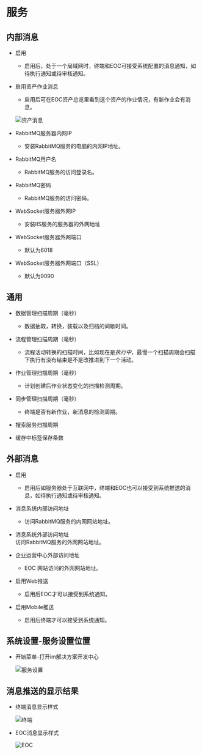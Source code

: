 # 服务


## 内部消息

* 启用
  * 启用后，处于一个局域网时，终端和EOC可接受系统配置的消息通知，如待执行通知或待审核通知。

* 启用资产作业消息  
  * 启用后可在EOC资产总览里看到这个资产的作业情况，有新作业会有消息。

  ![资产消息](./images/资产消息.png)

* RabbitMQ服务器内网IP
  * 安装RabbitMQ服务的电脑的内网IP地址。

* RabbitMQ用户名
  * RabbitMQ服务的访问登录名。

* RabbitMQ密码
  * RabbitMQ服务的访问密码。

* WebSocket服务器外网IP
  * 安装IIS服务的服务器的外网地址

* WebSocket服务器外网端口
  * 默认为6018

* WebSocket服务器外网端口（SSL）
  * 默认为9090

## 通用

* 数据管理扫描周期（毫秒）
  * 数据抽取，转换，装载以及归档的间歇时间。

* 流程管理扫描周期（毫秒）
  * 流程活动转换的扫描时间，比如现在是*执行中*，最慢一个扫描周期会扫描下执行有没有结束是不是改推进到下一个活动。

* 作业管理扫描周期（毫秒）
  * 计划创建后作业状态变化的扫描检测周期。

* 同步管理扫描周期（毫秒）
  * 终端是否有新作业，新消息的检测周期。

* 搜索服务扫描周期

* 缓存中标签保存条数

## 外部消息

* 启用
  * 启用后如服务器处于互联网中，终端和EOC也可以接受到系统推送的消息，如待执行通知或待审核通知。

* 消息系统内部访问地址
  * 访问RabbitMQ服务的内网网站地址。

* 消息系统外部访问地址  
访问RabbitMQ服务的外网网站地址。

* 企业运营中心外部访问地址
  * EOC 网站访问的外网网站地址。

* 启用Web推送
  * 启用后EOC才可以接受到系统通知。

* 启用Mobile推送
  * 启用后终端才可以接受到系统通知。

## 系统设置-服务设置位置

* 开始菜单-打开im解决方案开发中心

  ![服务设置](./images/服务设置.png)

## 消息推送的显示结果

* 终端消息显示样式

  ![终端](./images/终端消息.png)

* EOC消息显示样式

  ![EOC](./images/EOC消息.jpg)
